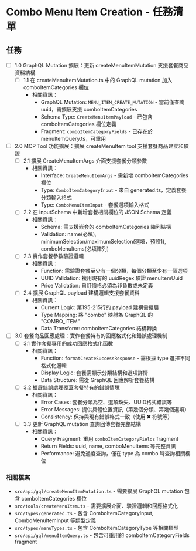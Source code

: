 # Combo Menu Item Creation - 任務清單

## 任務

- [ ] 1.0 GraphQL Mutation 擴展：更新 createMenuItemMutation 支援套餐商品資料結構
  - [ ] 1.1 在 createMenuItemMutation.ts 中的 GraphQL mutation 加入 comboItemCategories 欄位
    - 相關資訊：
      - GraphQL Mutation: `MENU_ITEM_CREATE_MUTATION` - 當前僅查詢 uuid，需擴展支援 comboItemCategories
      - Schema Type: `CreateMenuItemPayload` - 已包含 comboItemCategories 欄位定義
      - Fragment: `comboItemCategoryFields` - 已存在於 menuItemQuery.ts，可重用

- [ ] 2.0 MCP Tool 功能擴展：擴展 createMenuItem tool 支援套餐商品建立和驗證
  - [ ] 2.1 擴展 CreateMenuItemArgs 介面支援套餐分類參數
    - 相關資訊：
      - Interface: `CreateMenuItemArgs` - 需新增 comboItemCategories 欄位
      - Type: `ComboItemCategoryInput` - 來自 generated.ts，定義套餐分類輸入格式
      - Type: `ComboMenuItemInput` - 套餐選項輸入格式
  - [ ] 2.2 在 inputSchema 中新增套餐相關欄位的 JSON Schema 定義
    - 相關資訊：
      - Schema: 需支援嵌套的 comboItemCategories 陣列結構
      - Validation: name(必填), minimumSelection/maximumSelection(選填，預設1), comboMenuItems(必填陣列)
  - [ ] 2.3 實作套餐參數驗證邏輯
    - 相關資訊：
      - Function: 需驗證套餐至少有一個分類，每個分類至少有一個選項
      - UUID Validation: 複用現有的 uuidRegex 驗證 menuItemUuid
      - Price Validation: 自訂價格必須為非負數或未定義
  - [ ] 2.4 擴展 GraphQL payload 建構邏輯支援套餐資料
    - 相關資訊：
      - Current Logic: 第195-215行的 payload 建構需擴展
      - Type Mapping: 將 "combo" 映射為 GraphQL 的 "COMBO_ITEM"
      - Data Transform: comboItemCategories 結構轉換

- [ ] 3.0 套餐商品回應處理：實作套餐特有的回應格式化和錯誤處理機制
  - [ ] 3.1 實作套餐專用的成功回應格式化函數
    - 相關資訊：
      - Function: `formatCreateSuccessResponse` - 需根據 type 選擇不同格式化邏輯
      - Display Logic: 套餐需顯示分類結構和選項詳情
      - Data Structure: 需從 GraphQL 回應解析套餐結構
  - [ ] 3.2 擴展錯誤處理覆蓋套餐特有的錯誤情境
    - 相關資訊：
      - Error Cases: 套餐分類為空、選項缺失、UUID格式錯誤等
      - Error Messages: 提供具體位置資訊（第幾個分類、第幾個選項）
      - Consistency: 保持與現有錯誤格式一致（使用 ❌ 符號等）
  - [ ] 3.3 更新 GraphQL mutation 查詢回傳套餐完整結構
    - 相關資訊：
      - Query Fragment: 重用 `comboItemCategoryFields` fragment
      - Return Fields: uuid, name, comboMenuItems 等完整資訊
      - Performance: 避免過度查詢，僅在 type 為 combo 時查詢相關欄位

### 相關檔案

- `src/api/gql/createMenuItemMutation.ts` - 需要擴展 GraphQL mutation 包含 comboItemCategories 欄位
- `src/tools/createMenuItem.ts` - 需要擴展介面、驗證邏輯和回應格式化
- `src/types/generated.ts` - 包含 ComboItemCategoryInput, ComboMenuItemInput 等類型定義
- `src/types/menuTypes.ts` - 包含 ComboItemCategoryType 等相關類型
- `src/api/gql/menuItemQuery.ts` - 包含可重用的 comboItemCategoryFields fragment
